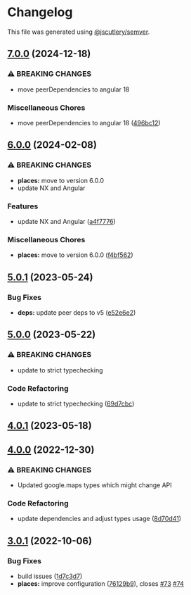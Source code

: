 # Changelog

This file was generated using [@jscutlery/semver](https://github.com/jscutlery/semver).

## [7.0.0](https://github.com/ng-maps/ng-maps/compare/places/6.0.0...places/7.0.0) (2024-12-18)


### ⚠ BREAKING CHANGES

* move peerDependencies to angular 18

### Miscellaneous Chores

* move peerDependencies to angular 18 ([496bc12](https://github.com/ng-maps/ng-maps/commit/496bc12c25ba9f9bf5b9bae53ee8cd57a977a274))

## [6.0.0](https://github.com/ng-maps/ng-maps/compare/places/5.0.1...places/6.0.0) (2024-02-08)


### ⚠ BREAKING CHANGES

* **places:** move to version 6.0.0
* update NX and Angular

### Features

* update NX and Angular ([a4f7776](https://github.com/ng-maps/ng-maps/commit/a4f7776bcd43e39e665bfd62962b89b0edbcfa85))


### Miscellaneous Chores

* **places:** move to version 6.0.0 ([f4bf562](https://github.com/ng-maps/ng-maps/commit/f4bf5622bc45413ecd261683ec7cd880645d2574))

## [5.0.1](https://github.com/ng-maps/ng-maps/compare/places/5.0.0...places/5.0.1) (2023-05-24)


### Bug Fixes

* **deps:** update peer deps to v5 ([e52e6e2](https://github.com/ng-maps/ng-maps/commit/e52e6e26da00f1fee8001c61e9bda0d5980695c4))

## [5.0.0](https://github.com/ng-maps/ng-maps/compare/places/4.0.1...places/5.0.0) (2023-05-22)


### ⚠ BREAKING CHANGES

* update to strict typechecking

### Code Refactoring

* update to strict typechecking ([69d7cbc](https://github.com/ng-maps/ng-maps/commit/69d7cbcf75659a1ca7daa37844163f1a5932c097))

## [4.0.1](https://github.com/ng-maps/ng-maps/compare/places/4.0.0...places/4.0.1) (2023-05-18)

## [4.0.0](https://github.com/ng-maps/ng-maps/compare/places/3.0.1...places/4.0.0) (2022-12-30)


### ⚠ BREAKING CHANGES

* Updated google.maps types which might change API

### Code Refactoring

* update dependencies and adjust types usage ([8d70d41](https://github.com/ng-maps/ng-maps/commit/8d70d416cb2ac77be5a7fbd50512d8e21bfbcb48))

## [3.0.1](https://github.com/ng-maps/ng-maps/compare/places/3.0.0...places/3.0.1) (2022-10-06)

### Bug Fixes

- build issues ([1d7c3d7](https://github.com/ng-maps/ng-maps/commit/1d7c3d7e3c1ebef586a4249cfb8add671f610529))
- **places:** improve configuration ([76129b9](https://github.com/ng-maps/ng-maps/commit/76129b9ecf2961ed9250a9804ef6e43db058bcc5)), closes [#73](https://github.com/ng-maps/ng-maps/issues/73) [#74](https://github.com/ng-maps/ng-maps/issues/74)
